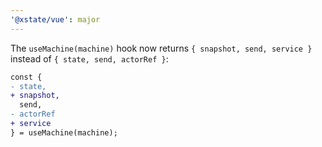 ```yaml
---
'@xstate/vue': major
---
```


The `useMachine(machine)` hook now returns `{ snapshot, send, service }` instead of `{ state, send, actorRef }`:

```diff
const {
- state,
+ snapshot,
  send,
- actorRef
+ service
} = useMachine(machine);
```
